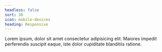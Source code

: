 ```yaml
---
headless: false
sort: 30
icon: mobile-devices
heading: Responsive
---
```


Lorem ipsum, dolor sit amet consectetur adipisicing elit. Maiores impedit perferendis suscipit eaque, iste dolor cupiditate blanditiis ratione.

